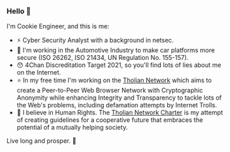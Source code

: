### Hello 👋

I'm Cookie Engineer, and this is me:

- :zap: Cyber Security Analyst with a background in netsec.
- :car: I'm working in the Automotive Industry to make car platforms more secure (ISO 26262, ISO 21434, UN Regulation No. 155-157).
- :hushed: 4Chan Discreditation Target 2021, so you'll find lots of lies about me on the Internet.
- :star: In my free time I'm working on the [Tholian Network](https://github.com/tholian-network) which aims to create a Peer-to-Peer Web
  Browser Network with Cryptographic Anonymity while enhancing Integrity and Transparency to tackle lots of the Web's problems, including
  defamation attempts by Internet Trolls.
- :rainbow: I believe in Human Rights. The [Tholian Network Charter](https://tholian.network/charter.html) is my attempt
  of creating guidelines for a cooperative future that embraces the potential of a mutually helping society.

Live long and prosper. :vulcan_salute:

